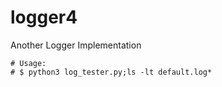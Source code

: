 # logger4
Another Logger Implementation

```
# Usage:
# $ python3 log_tester.py;ls -lt default.log*
```
